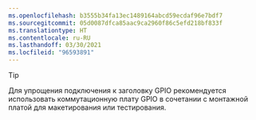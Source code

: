 ```yaml
---
ms.openlocfilehash: b3555b34fa13ec1489164abcd59ecdaf96e7bdf7
ms.sourcegitcommit: 05d0087dfca85aac9ca2960f86c5efd218bf833f
ms.translationtype: HT
ms.contentlocale: ru-RU
ms.lasthandoff: 03/30/2021
ms.locfileid: "96593891"
---
```

> [!TIP]
> Для упрощения подключения к заголовку GPIO рекомендуется использовать коммутационную плату GPIO в сочетании с монтажной платой для макетирования или тестирования.
